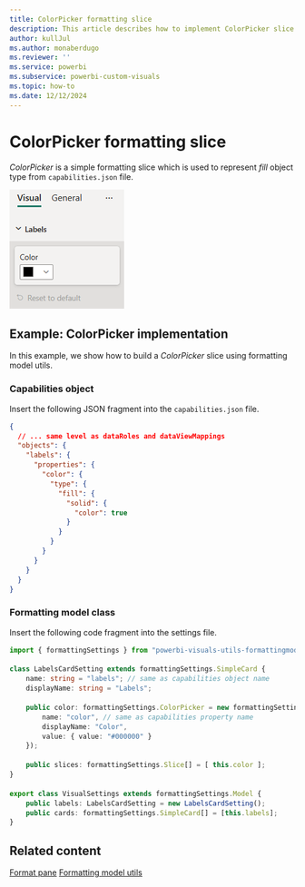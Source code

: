 ```yaml
---
title: ColorPicker formatting slice
description: This article describes how to implement ColorPicker slice in custom visuals using the formatting model utils
author: kullJul
ms.author: monaberdugo
ms.reviewer: ''
ms.service: powerbi
ms.subservice: powerbi-custom-visuals
ms.topic: how-to
ms.date: 12/12/2024
---
```


# ColorPicker formatting slice

*ColorPicker* is a simple formatting slice which is used to represent *fill* object type from `capabilities.json` file.

![Screenshot of the ColorPicker slice](media/format-pane/color-picker.png)

## Example: ColorPicker implementation

In this example, we show how to build a *ColorPicker* slice using formatting model utils.

### Capabilities object

Insert the following JSON fragment into the `capabilities.json` file.

```json
{
  // ... same level as dataRoles and dataViewMappings
  "objects": {
    "labels": {
      "properties": {
        "color": {
          "type": {
            "fill": {
              "solid": {
                "color": true
              }
            }
          }
        }
      }
    }
  }
}
```

### Formatting model class

Insert the following code fragment into the settings file.

```typescript
import { formattingSettings } from "powerbi-visuals-utils-formattingmodel";

class LabelsCardSetting extends formattingSettings.SimpleCard {
    name: string = "labels"; // same as capabilities object name
    displayName: string = "Labels";

    public color: formattingSettings.ColorPicker = new formattingSettings.ColorPicker({
        name: "color", // same as capabilities property name
        displayName: "Color",
        value: { value: "#000000" }
    });
    
    public slices: formattingSettings.Slice[] = [ this.color ];
}

export class VisualSettings extends formattingSettings.Model {
    public labels: LabelsCardSetting = new LabelsCardSetting();
    public cards: formattingSettings.SimpleCard[] = [this.labels];
}
```

## Related content

[Format pane](format-pane-general.md)
[Formatting model utils](utils-formatting-model.md)